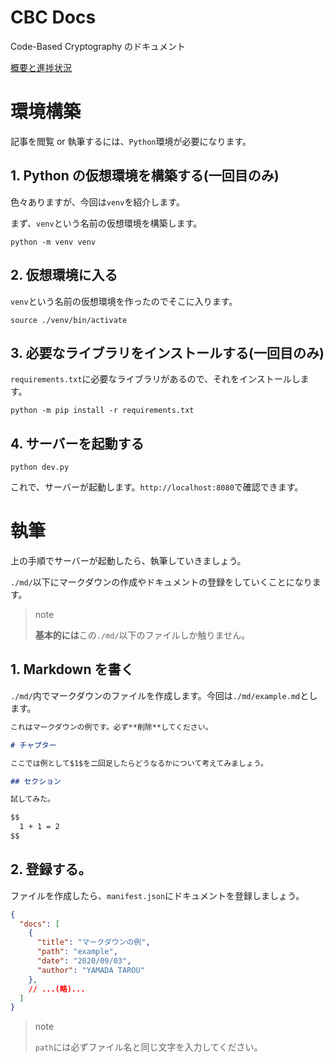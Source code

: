 # CBC Docs

Code-Based Cryptography のドキュメント

[概要と進捗状況](https://github.com/shiromoL301/cbc-docs/issues/2)

# 環境構築

記事を閲覧 or 執筆するには、`Python`環境が必要になります。

## 1. Python の仮想環境を構築する(**一回目のみ**)

色々ありますが、今回は`venv`を紹介します。

まず、`venv`という名前の仮想環境を構築します。

```
python -m venv venv
```

## 2. 仮想環境に入る

`venv`という名前の仮想環境を作ったのでそこに入ります。

```
source ./venv/bin/activate
```

## 3. 必要なライブラリをインストールする(**一回目のみ**)

`requirements.txt`に必要なライブラリがあるので、それをインストールします。

```
python -m pip install -r requirements.txt
```

## 4. サーバーを起動する

```
python dev.py
```

これで、サーバーが起動します。`http://localhost:8080`で確認できます。

# 執筆

上の手順でサーバーが起動したら、執筆していきましょう。

`./md/`以下にマークダウンの作成やドキュメントの登録をしていくことになります。

> note
>
> **基本的には**この`./md/`以下のファイルしか触りません。

## 1. Markdown を書く

`./md/`内でマークダウンのファイルを作成します。今回は`./md/example.md`とします。

```Markdown
これはマークダウンの例です。必ず**削除**してください。

# チャプター

ここでは例として$1$を二回足したらどうなるかについて考えてみましょう。

## セクション

試してみた。

$$
  1 + 1 = 2
$$
```

## 2. 登録する。

ファイルを作成したら、`manifest.json`にドキュメントを登録しましょう。

```json
{
  "docs": [
    {
      "title": "マークダウンの例",
      "path": "example",
      "date": "2020/09/03",
      "author": "YAMADA TAROU"
    },
    // ...(略)...
  ]
}
```

> note
>
> `path`には必ずファイル名と同じ文字を入力してください。
